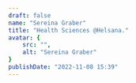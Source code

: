 ```yaml
---
draft: false
name: "Sereina Graber"
title: "Health Sciences @Helsana."
avatar: {
    src: "",
    alt: "Sereina Graber"
}
publishDate: "2022-11-08 15:39"
---
```


